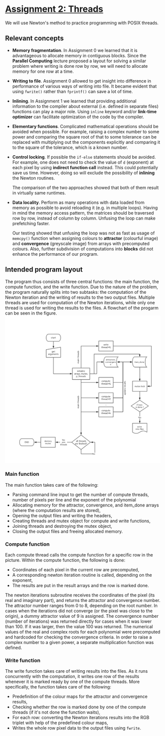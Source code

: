 [//]: # (To preview markdown file in Emacs type C-c C-c p)

# [Assignment 2: Threads](https://www.raum-brothers.eu/martin/Chalmers_TMA881_1920/assignments.html#threads)
We will use Newton's method to practice programming with POSIX threads.

## Relevant concepts

- **Memory fragmentation**. In Assignment 0 we learned that it is advantageous
  to allocate memory in contiguous blocks. Since the **Parallel Computing**
  lecture proposed a layout for solving a similar problem where writing is
  done row by row, we will need to allocate memory for one row at a time.
  
- **Writing to file**. Assignment 0 allowed to get insight into difference
  in performance of various ways of writing into file. It became evident that
  using `fwrite()` rather than `fprintf()` can save a lot of time.
  
- **Inlining**. In Assignment 1 we learned that providing additional
  information to the compiler about external (i.e. defined in separate files)
  functions can play a major role. Using `inline` keyword and/or
  **link-time optimizer** can facilitate optimization of the code by the compiler.

- **Elementary functions**. Complicated mathematical operations should be
  avoided when possible. For example, raising a complex number to some power
  and comparing the square root of that to some tolerance can be replaced
  with multiplying out the components explicitly and comparing it to the
  square of the tolerance, which is a known number.

- **Control locking**. If possible the `if-else` statements should be
  avoided. For example, one does not need to check the value of `d` (exponent)
  at each pixel by using **indirect function call** instead. This could
  potentially save us time. However, doing so will exclude the possibility
  of **inlining** the Newton routines.
  
  The comparison of the two approaches showed that both of them result in
  virtually same runtimes.

- **Data locality**. Perform as many operations with data loaded from memory
  as possible to avoid reloading it (e.g. in multiple loops). Having in mind
  the memory access pattern, the matrices should be traversed row by row, instead
  of column by column. Unfusing the loop can make prefetching faster.
  
  Our testing showed that unfusing the loop was not as fast as usage of
  `memcpy()` function when assigning colours to **attractor** (colourful image)
  and **convergence** (greyscale image) from arrays with precomputed colours.
  Also, further subdivision of computations into **blocks** did not enhance
  the performance of our program.


## Intended program layout

The program thus consists of three central functions:  the main function, the compute function, and the write function.
Due to the nature of the problem, the program naturally splits into two subtasks: 
the computation of the Newton iteration and the writing of results to the two output files. 
Multiple threads are used for computation of the Newton iterations, while only one thread is used for writing the results to the files.
A flowchart of the progarm can be seen in the figure.
![flow chart](./flowchart.jpg) 

### Main function
The main function takes care of the following:

+ Parsing command line input to get the number of compute threads, number of pixels per line and the exponent of the polynomial 
+ Allocating memory for the attractor, convergence, and item_done arrays (where the computation results are stored),
+ Opening the output files and writing the headers,
+ Creating threads and mutex object for compute and write functions,
+ Joining threads and destroying the mutex object,
+ Closing the output files and freeing allocated memory.


### Compute function
Each compute thread calls the compute function for a specific row in the picture. 
Within the compute function, the following is done:

+ Coordinates of each pixel in the current row are precomputed,
+ A corresponding newton iteration routine is called, depending on the exponent,
+ The results are put in the result arrays and the row is marked done.

The newton iterations subroutine receives the coordinates of the pixel (its real and imaginary part), 
and returns the attractor and convergence number. The attractor number ranges from 0 to 8, depending on the root number.
In cases when the iterations did not converge (or the pixel was close to the origin), a dummy attractor value of 9 is assigned. 
The convergence number (number of iterations) was returned directly for cases when it was lower than 100. 
If it was larger, then the value 100 was returned.
The numerical values of the real and complex roots for each polynomial were precomputed and 
hardcoded for checking the convergence criteria. 
In order to raise a complex number to a given power, a separate multiplication function was defined.



### Write function
The write function takes care of writing results into the files. As it runs concurrently with the computation, 
it writes one row of the results whenever it is marked ready by one of the compute threads.
More specifically, the function takes care of the following:

+ Predefinition of the colour maps for the attractor and convergence results,
+ Checking whether the row is marked done by one of the compute threads (if it's not done the function waits),
+ For each row: converting the Newton iterations results into the RGB triplet with help of the predefined colour maps,
+ Writes the whole row pixel data to the output files using `fwrite`.



